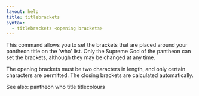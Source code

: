 ```yaml
---
layout: help
title: titlebrackets
syntax:
  - titlebrackets <opening brackets>
---
```


This command allows you to set the brackets that are placed around your 
pantheon title on the 'who' list.  Only the Supreme God of the pantheon can 
set the brackets, although they may be changed at any time.

The opening brackets must be two characters in length, and only certain 
characters are permitted.  The closing brackets are calculated automatically.

See also: pantheon who title titlecolours
